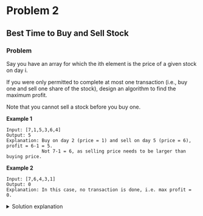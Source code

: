 # Problem 2
## Best Time to Buy and Sell Stock

### Problem
Say you have an array for which the ith element is the price of a given stock on day i.

If you were only permitted to complete at most one transaction (i.e., buy one and sell one share of the stock), design an algorithm to find the maximum profit.

Note that you cannot sell a stock before you buy one.

**Example 1**
```
Input: [7,1,5,3,6,4]
Output: 5
Explanation: Buy on day 2 (price = 1) and sell on day 5 (price = 6), profit = 6-1 = 5.
             Not 7-1 = 6, as selling price needs to be larger than buying price.
```

**Example 2**
```
Input: [7,6,4,3,1]
Output: 0
Explanation: In this case, no transaction is done, i.e. max profit = 0.
```

<details>
  <summary>Solution explanation</summary>

Say the given array is: `[7, 1, 5, 3, 6, 4]`
Imagine we plot these points on a graph, where the x axis is the index and the y value is the value at the index.

The points of interest are the peaks and valleys in the given graph. We need to find the largest peak following the smallest valley. We can maintain two variables - minprice and maxprofit corresponding to the smallest valley and maximum profit (maximum difference between selling price and minprice) obtained so far respectively.
```
public class Solution {
    public int maxProfit(int prices[]) {
        int minprice = Integer.MAX_VALUE;
        int maxprofit = 0;
        for (int i = 0; i < prices.length; i++) {
            if (prices[i] < minprice)
                minprice = prices[i];
            else if (prices[i] - minprice > maxprofit)
                maxprofit = prices[i] - minprice;
        }
        return maxprofit;
    }
}
```
**Complexity Analysis**
- Time complexity : O(n)O(n). Only a single pass is needed.
- Space complexity : O(1)O(1). Only two variables are used.

</details>